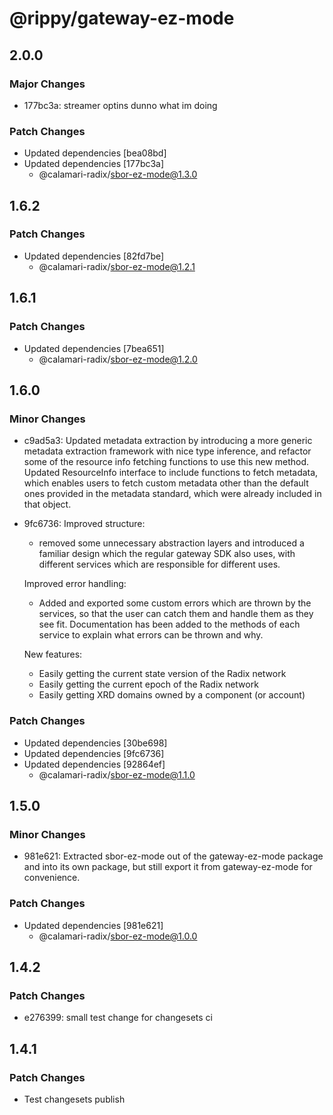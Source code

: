 # @rippy/gateway-ez-mode

## 2.0.0

### Major Changes

- 177bc3a: streamer optins dunno what im doing

### Patch Changes

- Updated dependencies [bea08bd]
- Updated dependencies [177bc3a]
    - @calamari-radix/sbor-ez-mode@1.3.0

## 1.6.2

### Patch Changes

- Updated dependencies [82fd7be]
    - @calamari-radix/sbor-ez-mode@1.2.1

## 1.6.1

### Patch Changes

- Updated dependencies [7bea651]
    - @calamari-radix/sbor-ez-mode@1.2.0

## 1.6.0

### Minor Changes

- c9ad5a3: Updated metadata extraction by introducing a more generic metadata extraction framework with nice type inference, and refactor some of the resource info fetching functions to use this new method.
  Updated ResourceInfo interface to include functions to fetch metadata, which enables users to fetch custom metadata other than the default ones provided in the metadata standard, which were already included in that object.
- 9fc6736: Improved structure:

    - removed some unnecessary abstraction layers and introduced a familiar design which the regular gateway SDK also uses, with different services which are responsible for different uses.

    Improved error handling:

    - Added and exported some custom errors which are thrown by the services, so that the user can catch them and handle them as they see fit. Documentation has been added to the methods of each service to explain what errors can be thrown and why.

    New features:

    - Easily getting the current state version of the Radix network
    - Easily getting the current epoch of the Radix network
    - Easily getting XRD domains owned by a component (or account)

### Patch Changes

- Updated dependencies [30be698]
- Updated dependencies [9fc6736]
- Updated dependencies [92864ef]
    - @calamari-radix/sbor-ez-mode@1.1.0

## 1.5.0

### Minor Changes

- 981e621: Extracted sbor-ez-mode out of the gateway-ez-mode package and into its own package, but still export it from gateway-ez-mode for convenience.

### Patch Changes

- Updated dependencies [981e621]
    - @calamari-radix/sbor-ez-mode@1.0.0

## 1.4.2

### Patch Changes

- e276399: small test change for changesets ci

## 1.4.1

### Patch Changes

- Test changesets publish
